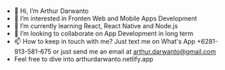 - 👋 Hi, I’m Arthur Darwanto
- 👀 I’m interested in Fronten Web and Mobile Apps Development
- 🌱 I’m currently learning React, React Native and Node.js
- 💞️ I’m looking to collaborate on App Development in long term
- 📫 How to keep in touch with me? Just text me on What's App +6281-913-581-675 or just send me an email at arthur.darwanto@gmail.com
- Feel free to dive into arthurdarwanto.netlify.app
<!---
arthur-da-1205/arthur-da-1205 is a ✨ special ✨ repository because its `README.md` (this file) appears on your GitHub profile.
You can click the Preview link to take a look at your changes.
--->
